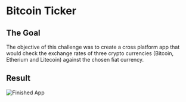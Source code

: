 
# Bitcoin Ticker

## The Goal

The objective of this challenge was to create a cross platform app that would check the exchange rates of three crypto currencies (Bitcoin, Etherium and Litecoin) against the chosen fiat currency.

## Result
![Finished App]()
